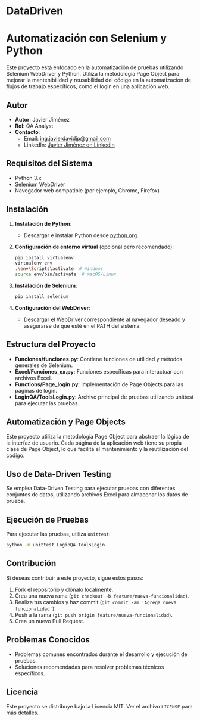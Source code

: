 # DataDriven

# Automatización con Selenium y Python

Este proyecto está enfocado en la automatización de pruebas utilizando Selenium WebDriver y Python. Utiliza la metodología Page Object para mejorar la mantenibilidad y reusabilidad del código en la automatización de flujos de trabajo específicos, como el login en una aplicación web.

## Autor

- **Autor**: Javier Jiménez
- **Rol**: QA Analyst
- **Contacto**: 
  - Email: [ing.javierdavidjp@gmail.com](mailto:ing.javierdavidjp@gmail.com)
  - LinkedIn: [Javier Jiménez on LinkedIn](https://www.linkedin.com/in/javierjim%C3%A9nez1021/)

## Requisitos del Sistema

- Python 3.x
- Selenium WebDriver
- Navegador web compatible (por ejemplo, Chrome, Firefox)

## Instalación

1. **Instalación de Python**:
   - Descargar e instalar Python desde [python.org](https://www.python.org).

2. **Configuración de entorno virtual** (opcional pero recomendado):
   ```bash
   pip install virtualenv
   virtualenv env
   .\env\Scripts\activate  # Windows
   source env/bin/activate  # macOS/Linux
   ```

3. **Instalación de Selenium**:
   ```bash
   pip install selenium
   ```

4. **Configuración del WebDriver**:
   - Descargar el WebDriver correspondiente al navegador deseado y asegurarse de que esté en el PATH del sistema.

## Estructura del Proyecto

- **Funciones/funciones.py**: Contiene funciones de utilidad y métodos generales de Selenium.
- **Excel/Funciones_ex.py**: Funciones específicas para interactuar con archivos Excel.
- **Functions/Page_login.py**: Implementación de Page Objects para las páginas de login.
- **LoginQA/ToolsLogin.py**: Archivo principal de pruebas utilizando unittest para ejecutar las pruebas.

## Automatización y Page Objects

Este proyecto utiliza la metodología Page Object para abstraer la lógica de la interfaz de usuario. Cada página de la aplicación web tiene su propia clase de Page Object, lo que facilita el mantenimiento y la reutilización del código.

## Uso de Data-Driven Testing

Se emplea Data-Driven Testing para ejecutar pruebas con diferentes conjuntos de datos, utilizando archivos Excel para almacenar los datos de prueba.

## Ejecución de Pruebas

Para ejecutar las pruebas, utiliza `unittest`:

```bash
python -m unittest LoginQA.ToolsLogin
```

## Contribución

Si deseas contribuir a este proyecto, sigue estos pasos:

1. Fork el repositorio y clónalo localmente.
2. Crea una nueva rama (`git checkout -b feature/nueva-funcionalidad`).
3. Realiza tus cambios y haz commit (`git commit -am 'Agrega nueva funcionalidad'`).
4. Push a la rama (`git push origin feature/nueva-funcionalidad`).
5. Crea un nuevo Pull Request.

## Problemas Conocidos

- Problemas comunes encontrados durante el desarrollo y ejecución de pruebas.
- Soluciones recomendadas para resolver problemas técnicos específicos.

## Licencia

Este proyecto se distribuye bajo la Licencia MIT. Ver el archivo `LICENSE` para más detalles.

